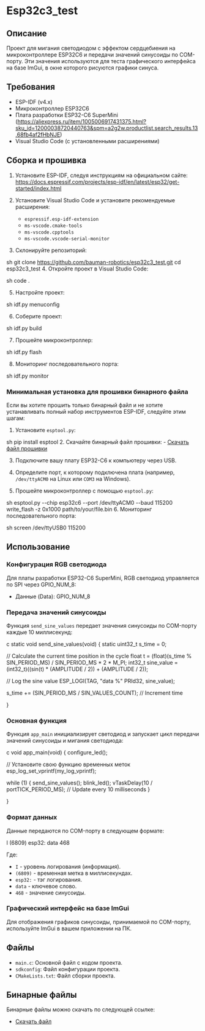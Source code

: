 # Esp32c3_test

## Описание
Проект для мигания светодиодом с эффектом сердцебиения на микроконтроллере ESP32C6 и передачи значений синусоиды по COM-порту. Эти значения используются для теста графического интерфейса на базе ImGui, в окне которого рисуются графики синуса.

## Требования
- ESP-IDF (v4.x)
- Микроконтроллер ESP32C6
- Плата разработки ESP32-C6 SuperMini (https://aliexpress.ru/item/1005006917431375.html?sku_id=12000038720440763&spm=a2g2w.productlist.search_results.13.68fb4af2fHbNJE)
- Visual Studio Code (с установленными расширениями)

## Сборка и прошивка

1. Установите ESP-IDF, следуя инструкциям на официальном сайте: https://docs.espressif.com/projects/esp-idf/en/latest/esp32/get-started/index.html

2. Установите Visual Studio Code и установите рекомендуемые расширения:
    - `espressif.esp-idf-extension`
    - `ms-vscode.cmake-tools`
    - `ms-vscode.cpptools`
    - `ms-vscode.vscode-serial-monitor`

3. Склонируйте репозиторий:

sh git clone https://github.com/bauman-robotics/esp32c3_test.git cd esp32c3_test
4. Откройте проект в Visual Studio Code:

sh code .

5. Настройте проект:

sh idf.py menuconfig

6. Соберите проект:

sh idf.py build

7. Прошейте микроконтроллер:

sh idf.py flash

8. Мониторинг последовательного порта:

sh idf.py monitor

### Минимальная установка для прошивки бинарного файла

Если вы хотите прошить только бинарный файл и не хотите устанавливать полный набор инструментов ESP-IDF, следуйте этим шагам:

1. Установите `esptool.py`:

sh pip install esptool
2. Скачайте бинарный файл прошивки:
    - [Скачать файл прошивки](http://84.252.143.212:5100/download/esp32c3_test.bin)

3. Подключите вашу плату ESP32-C6 к компьютеру через USB.

4. Определите порт, к которому подключена плата (например, `/dev/ttyACM0` на Linux или `COM3` на Windows).

5. Прошейте микроконтроллер с помощью `esptool.py`:

sh esptool.py --chip esp32c6 --port /dev/ttyACM0 --baud 115200 write_flash -z 0x1000 path/to/your/file.bin
6. Мониторинг последовательного порта:

sh screen /dev/ttyUSB0 115200

## Использование

### Конфигурация RGB светодиода

Для платы разработки ESP32-C6 SuperMini, RGB светодиод управляется по SPI через GPIO_NUM_8:

- Данные (Data): GPIO_NUM_8

### Передача значений синусоиды

Функция `send_sine_values` передает значения синусоиды по COM-порту каждые 10 миллисекунд:

c static void send_sine_values(void) { static uint32_t s_time = 0;

// Calculate the current time position in the cycle
float t = (float)(s_time % SIN_PERIOD_MS) / SIN_PERIOD_MS * 2 * M_PI;
int32_t sine_value = (int32_t)((sin(t) * (AMPLITUDE / 2)) + (AMPLITUDE / 2));

// Log the sine value
ESP_LOGI(TAG, "data %" PRId32, sine_value);

s_time += (SIN_PERIOD_MS / SIN_VALUES_COUNT); // Increment time

}
### Основная функция

Функция `app_main` инициализирует светодиод и запускает цикл передачи значений синусоиды и мигания светодиода:

c void app_main(void) { configure_led();

// Установите свою функцию временных меток
esp_log_set_vprintf(my_log_vprintf);

while (1) {
    send_sine_values();
    blink_led();
    vTaskDelay(10 / portTICK_PERIOD_MS); // Update every 10 milliseconds
}

}

### Формат данных

Данные передаются по COM-порту в следующем формате:

I (6809) esp32: data 468 

Где:
- `I` - уровень логирования (информация).
- `(6809)` - временная метка в миллисекундах.
- `esp32:` - тэг логирования.
- `data` - ключевое слово.
- `468` - значение синусоиды.

### Графический интерфейс на базе ImGui

Для отображения графиков синусоиды, принимаемой по COM-порту, используйте ImGui в вашем приложении на ПК. 

## Файлы
- `main.c`: Основной файл с кодом проекта.
- `sdkconfig`: Файл конфигурации проекта.
- `CMakeLists.txt`: Файл сборки проекта.


## Бинарные файлы

Бинарные файлы можно скачать по следующей ссылке:

- [Скачать файл](http://84.252.143.212:5100/download/esp32c3_test.bin)

